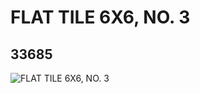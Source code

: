 # FLAT TILE 6X6, NO. 3
## 33685
![FLAT TILE 6X6, NO. 3](https://lc-www-live-s.legocdn.com/media/bricks/5/2/6189050.jpg)